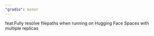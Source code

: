 ```yaml
---
"gradio": minor
---
```


feat:Fully resolve filepaths when running on Hugging Face Spaces with multiple replicas
